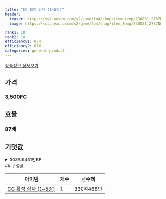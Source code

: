 ```yaml
---
title: "CC 확정 상자 (1~5강)"
header:
  teaser: https://ssl.nexon.com/s2/game/fo4/shop/item_temp/230831_2737NE39PA12/201704187.png
  image: https://ssl.nexon.com/s2/game/fo4/shop/item_temp/230831_2737NE39PA12/201704187.png

rank1: 10
rank2: 10
efficiency1: 87배
efficiency2: 87배
categories: general-product
---
```

[상품정보 상세보기](https://shop.fifaonline4.nexon.com/Shop/View?strPid=43214)


## 가격
### 3,500FC
## 효율
### 87배
## 기댓값
<details>
<summary>303억6431만BP</summary>
<div markdown="1">
- 선수팩 330억468만BP
  - 수수료 쿠폰 40% 적용 시 316억8449만BP
  - 수수료 쿠폰 30% 적용 시 303억6431만BP
  - 수수료 쿠폰 20% 적용 시 290억4412만BP

</div>
</details>
## 구성품

|아이템|개수|선수팩|
|---|---|---|
|[CC 확정 상자 (1~5강)](/box/7374)|1|330억468만|
